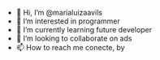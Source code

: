 - 👋 Hi, I’m @marialuizaavils
- 👀 I’m interested in programmer
- 🌱 I’m currently learning future developer
- 💞️ I’m looking to collaborate on ads
- 📫 How to reach me conecte, by

<!---
marialuizaavils/marialuizaavils is a ✨ special ✨ repository because its `README.md` (this file) appears on your GitHub profile.
You can click the Preview link to take a look at your changes.
--->
